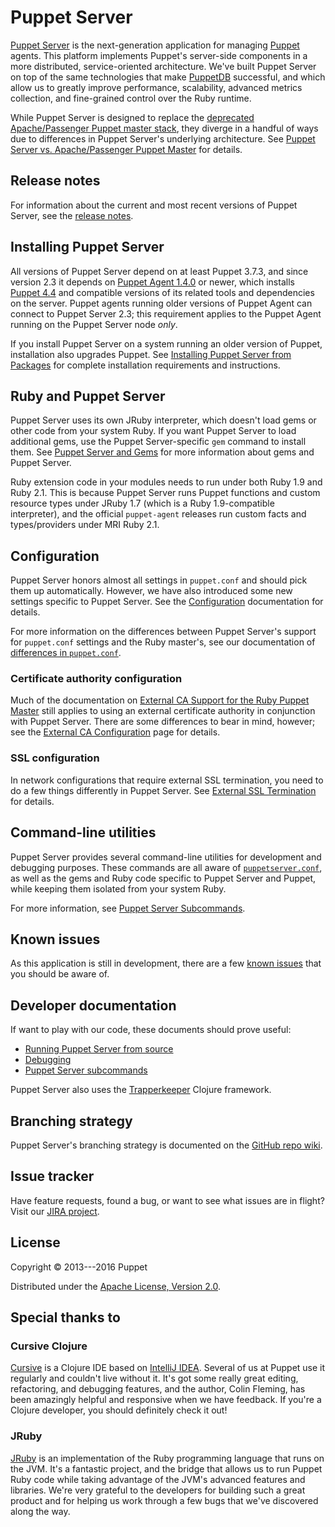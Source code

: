 # Puppet Server

[Puppet Server](./documentation/services_master_puppetserver.markdown) is the
next-generation application for managing
[Puppet](https://docs.puppet.com/puppet/) agents. This platform implements
Puppet's server-side components in a more distributed, service-oriented
architecture. We've built Puppet Server on top of the same technologies that
make [PuppetDB](https://docs.puppet.com/puppetdb/) successful, and which
allow us to greatly improve performance, scalability, advanced metrics
collection, and fine-grained control over the Ruby runtime.

While Puppet Server is designed to replace the
[deprecated](https://docs.puppet.com/puppet/latest/reference/deprecated_servers.html)
[Apache/Passenger Puppet master
stack](https://docs.puppet.com/puppet/latest/reference/services_master_rack.html),
they diverge in a handful of ways due to differences in Puppet Server's
underlying architecture. See [Puppet Server vs. Apache/Passenger Puppet
Master](./documentation/puppetserver_vs_passenger.markdown) for details.

## Release notes

For information about the current and most recent versions of Puppet Server,
see the [release notes](./documentation/release_notes.markdown).

## Installing Puppet Server

All versions of Puppet Server depend on at least Puppet 3.7.3, and since
version 2.3 it depends on [Puppet Agent
1.4.0](https://docs.puppet.com/puppet/4.4/reference/about_agent.html) or newer,
which installs [Puppet 4.4](https://docs.puppet.com/puppet/4.4/) and compatible
versions of its related tools and dependencies on the server. Puppet agents
running older versions of Puppet Agent can connect to Puppet Server 2.3;
this requirement applies to the Puppet Agent running on the Puppet Server node
*only*.

If you install Puppet Server on a system running an older version of Puppet,
installation also upgrades Puppet. See [Installing Puppet Server from
Packages](./documentation/install_from_packages.markdown) for complete
installation requirements and instructions.

## Ruby and Puppet Server

Puppet Server uses its own JRuby interpreter, which doesn't load gems or other
code from your system Ruby. If you want Puppet Server to load additional gems,
use the Puppet Server-specific `gem` command to install them. See [Puppet
Server and Gems](./documentation/gems.markdown) for more information about gems
and Puppet Server.

Ruby extension code in your modules needs to run under both Ruby 1.9 and Ruby
2.1. This is because Puppet Server runs Puppet functions and custom resource
types under JRuby 1.7 (which is a Ruby 1.9-compatible interpreter), and the
official `puppet-agent` releases run custom facts and types/providers under MRI
Ruby 2.1.

## Configuration

Puppet Server honors almost all settings in `puppet.conf` and should pick them
up automatically. However, we have also introduced some new settings specific
to Puppet Server. See the [Configuration](./documentation/configuration.markdown)
documentation for details.

For more information on the differences between Puppet Server's support for
`puppet.conf` settings and the Ruby master's, see our documentation of
[differences in
`puppet.conf`](./documentation/puppet_conf_setting_diffs.markdown).

### Certificate authority configuration

Much of the documentation on [External CA Support for the Ruby Puppet
Master](https://docs.puppet.com/puppet/latest/reference/config_ssl_external_ca.html)
still applies to using an external certificate authority in conjunction
with Puppet Server. There are some differences to bear in mind, however; see the
[External CA Configuration](./documentation/external_ca_configuration.markdown)
page for details.

### SSL configuration

In network configurations that require external SSL termination, you need to do
a few things differently in Puppet Server. See
[External SSL Termination](./documentation/external_ssl_termination.markdown)
for details.

## Command-line utilities

Puppet Server provides several command-line utilities for development and
debugging purposes. These commands are all aware of
[`puppetserver.conf`](./documentation/config_file_puppetserver.markdown), as
well as the gems and Ruby code specific to Puppet Server and Puppet, while
keeping them isolated from your system Ruby.

For more information, see [Puppet Server
Subcommands](./documentation/subcommands.markdown).

## Known issues

As this application is still in development, there are a few [known
issues](./documentation/known_issues.markdown) that you should be aware of.

## Developer documentation

If want to play with our code, these documents should prove useful:

-   [Running Puppet Server from
    source](./documentation/dev_running_from_source.markdown)
-   [Debugging](./documentation/dev_debugging.markdown)
-   [Puppet Server subcommands](./documentation/subcommands.markdown)

Puppet Server also uses the
[Trapperkeeper](https://github.com/puppetlabs/trapperkeeper) Clojure framework.

## Branching strategy

Puppet Server's branching strategy is documented on the [GitHub repo
wiki](https://github.com/puppetlabs/puppetserver/wiki/Branching-Strategy).

## Issue tracker

Have feature requests, found a bug, or want to see what issues are in flight?
Visit our [JIRA project](https://tickets.puppetlabs.com/browse/SERVER).

## License

Copyright © 2013---2016 Puppet

Distributed under the [Apache License, Version
2.0](http://www.apache.org/licenses/LICENSE-2.0.html).

## Special thanks to

### Cursive Clojure

[Cursive](https://cursiveclojure.com/) is a Clojure IDE based on [IntelliJ
IDEA](http://www.jetbrains.com/idea/download/index.html). Several of us at
Puppet use it regularly and couldn't live without it. It's got some really great
editing, refactoring, and debugging features, and the author, Colin Fleming, has
been amazingly helpful and responsive when we have feedback. If you're a Clojure
developer, you should definitely check it out!

### JRuby

[JRuby](http://jruby.org/) is an implementation of the Ruby programming language
that runs on the JVM. It's a fantastic project, and the bridge that allows us to
run Puppet Ruby code while taking advantage of the JVM's advanced features and
libraries. We're very grateful to the developers for building such a great
product and for helping us work through a few bugs that we've discovered along
the way.
